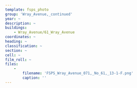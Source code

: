 ```yaml
---
template: fsps_photo
group: 'Wray_Avenue,_continued'
year: ~
description: ~
buildings:
    - Wray_Avenue/61_Wray_Avenue
coordinates: ~
heading: ~
classification: ~
section: ~
cell: ~
film_roll: ~
files:
    -
        filename: 'FSPS_Wray_Avenue_071,_No_61,_13-1-F.png'
        caption: ''
---
```

